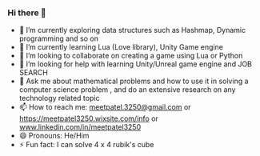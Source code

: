 ### Hi there 👋

- 🔭 I’m currently exploring data structures such as Hashmap, Dynamic programming and so on
- 🌱 I’m currently learning Lua (Love library), Unity Game engine
- 👯 I’m looking to collaborate on creating a game using Lua or Python
- 🤔 I’m looking for help with learning Unity/Unreal game engine and JOB SEARCH 
- 💬 Ask me about mathematical problems and how to use it in solving a computer science problem , and do an extensive research on any technology related topic
- 📫 How to reach me: meetpatel.3250@gmail.com or https://meetpatel3250.wixsite.com/info or www.linkedin.com/in/meetpatel3250
- 😄 Pronouns: He/Him
- ⚡ Fun fact: I can solve 4 x 4 rubik's cube
